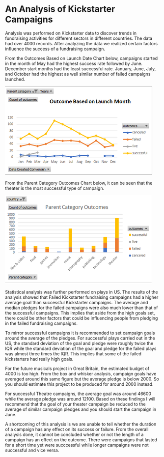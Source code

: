 # An Analysis of Kickstarter Campaigns 
Analysis was performed on Kickstarter data to discover trends in fundraising activities for different sectors in different countries.
The data had over 4000 records. 
After analyzing the data we realized certain factors influence the success of a fundraising campaign. 

From the Outcomes Based on Launch Date Chart below, campaigns started in the month of May had the highest success rate followed by June. 
December start months 
had the least successful rate.
January, June, July, and October had the highest as well similar number of failed campaigns launched.

  ![chart1](https://github.com/GerlechJen/kickstarter-analysis/blob/main/Outcomes%20Based%20on%20Launch%20Date.png)


From the Parent Category Outcomes Chart below, it can be seen that the theater is the most successful type of campaign.

  ![chart2](https://github.com/GerlechJen/kickstarter-analysis/blob/main/Parent%20Category%20Chart.png)


Statistical analysis was further performed on plays in US. The results of the analysis showed that Failed Kickstarter fundraising campaigns had a higher average goal than successful Kickstarter campaigns. The average and median pledges for the failed campaigns 
were also much lower than that of the successful campaigns. This implies that aside from the high goals set, there could be other factors that could be
influencing people from pledging in the failed fundraising campaigns. 

To mirror successful campaigns it is recommended to set campaign goals around the average of the pledges.
For successful plays carried out in the US, the standard deviation of the goal and pledge were roughly twice the IQR while the standard deviation of the goal and pledge for the failed plays was almost three times the IQR. This implies that some of the failed kickstarters had really high goals.

For the future musicals project in Great Britain, the estimated budget of 4000 is too high. From the box and whisker analysis, campaign goals have averaged around this same figure but the average pledge is below 2000. So you should estimate this project to be produced for around 2000 instead.

For successful Theatre campaigns, the average goal was around 46600 while the average pledge was around 12100. Based on these findings I will recommend that the goal of your theater campaign be reduced to the average of similar campaign pledges and you should start the campaign in June.

A shortcoming of this analysis is we are unable to tell whether the duration of a campaign has any effect on its success or failure. From the overall analysis done, it cannot be concluded whether or not the length of a campaign has an effect on the outcome. There were campaigns that lasted for a short time yet were succcessful while longer campaigns were not successful and vice versa. 
